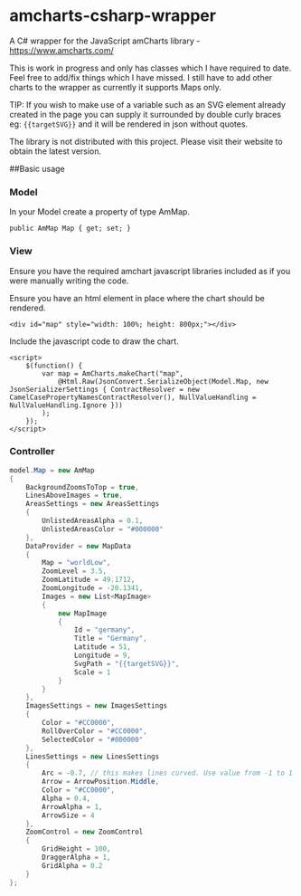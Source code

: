 # amcharts-csharp-wrapper
A C# wrapper for the JavaScript amCharts library - https://www.amcharts.com/

This is work in progress and only has classes which I have required to date.  Feel free to add/fix things which I have missed.
I still have to add other charts to the wrapper as currently it supports Maps only.

TIP: If you wish to make use of a variable such as an SVG element already created in the page you can supply it surrounded by double curly braces eg: ```{{targetSVG}}``` and it will be rendered in json without quotes.

The library is not distributed with this project.  Please visit their website to obtain the latest version.

##Basic usage

### Model
In your Model create a property of type AmMap.

```
public AmMap Map { get; set; }
```
### View
Ensure you have the required amchart javascript libraries included as if you were manually writing the code.

Ensure you have an html element in place where the chart should be rendered.

```
<div id="map" style="width: 100%; height: 800px;"></div>
```

Include the javascript code to draw the chart.
```
<script>
    $(function() {
        var map = AmCharts.makeChart("map", 
            @Html.Raw(JsonConvert.SerializeObject(Model.Map, new JsonSerializerSettings { ContractResolver = new CamelCasePropertyNamesContractResolver(), NullValueHandling = NullValueHandling.Ignore }))
        );
    });
</script>
```
### Controller

```c#
model.Map = new AmMap
{
    BackgroundZoomsToTop = true,
    LinesAboveImages = true,
    AreasSettings = new AreasSettings
    {
        UnlistedAreasAlpha = 0.1,
        UnlistedAreasColor = "#000000"
    },
    DataProvider = new MapData
    {
        Map = "worldLow",
        ZoomLevel = 3.5,
        ZoomLatitude = 49.1712,
        ZoomLongitude = -20.1341,
        Images = new List<MapImage>
        {
            new MapImage
            {
                Id = "germany",
                Title = "Germany",
                Latitude = 51,
                Longitude = 9,
                SvgPath = "{{targetSVG}}",
                Scale = 1
            }
        }
    },
    ImagesSettings = new ImagesSettings
    {
        Color = "#CC0000",
        RollOverColor = "#CC0000",
        SelectedColor = "#000000"
    },
    LinesSettings = new LinesSettings
    {
        Arc = -0.7, // this makes lines curved. Use value from -1 to 1
        Arrow = ArrowPosition.Middle,
        Color = "#CC0000",
        Alpha = 0.4,
        ArrowAlpha = 1,
        ArrowSize = 4
    },
    ZoomControl = new ZoomControl
    {
        GridHeight = 100,
        DraggerAlpha = 1,
        GridAlpha = 0.2
    }
};
```